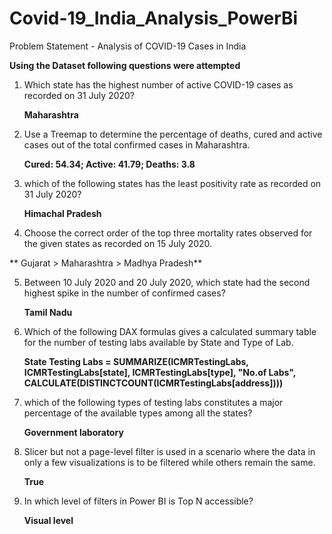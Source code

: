 # Covid-19_India_Analysis_PowerBi

Problem Statement - Analysis of COVID-19 Cases in India

**Using the Dataset following questions were attempted**

1. Which state has the highest number of active COVID-19 cases as recorded on 31 July 2020?

    **Maharashtra**
    
2. Use a Treemap to determine the percentage of deaths, cured and active cases out of the total confirmed cases in Maharashtra.

    **Cured: 54.34; Active: 41.79; Deaths: 3.8**
    
3. which of the following states has the least positivity rate as recorded on 31 July 2020?
   
   **Himachal Pradesh**
    
4. Choose the correct order of the top three mortality rates observed for the given states as recorded on 15 July 2020.
   
  ** Gujarat > Maharashtra > Madhya Pradesh** 
    
5. Between 10 July 2020 and 20 July 2020, which state had the second highest spike in the number of confirmed cases?
   
   **Tamil Nadu**

6. Which of the following DAX formulas gives a calculated summary table for the number of testing labs available by State and Type of Lab.
   
   **State Testing Labs = SUMMARIZE(ICMRTestingLabs, ICMRTestingLabs[state], ICMRTestingLabs[type], "No.of Labs", CALCULATE(DISTINCTCOUNT(ICMRTestingLabs[address])))**
    
7. which of the following types of testing labs constitutes a major percentage of the available types among all the states?
    
    **Government laboratory**
    
8. Slicer but not a page-level filter is used in a scenario where the data in only a few visualizations is to be filtered while others remain the same.
   
   **True**

9. In which level of filters in Power BI is Top N accessible?
   
   **Visual level**
